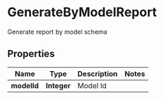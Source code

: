 

# GenerateByModelReport

Generate report by model schema

## Properties

| Name | Type | Description | Notes |
|------------ | ------------- | ------------- | -------------|
|**modelId** | **Integer** | Model Id |  |



